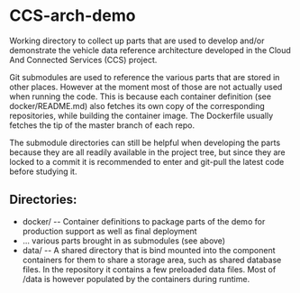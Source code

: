 CCS-arch-demo
=============

Working directory to collect up parts that are used to develop and/or
demonstrate the vehicle data reference architecture developed in the Cloud And
Connected Services (CCS) project.

Git submodules are used to reference the various parts that are
stored in other places.  However at the moment most of those are not 
actually used when running the code. This is because each container definition
(see docker/README.md) also fetches its own copy of the corresponding
repositories, while building the container image.  The Dockerfile usually
fetches the tip of the master branch of each repo.

The submodule directories can still be helpful when developing the parts
because they are all readily available in the project tree, but since they are
locked to a commit it is recommended to enter and git-pull the latest code
before studying it.

Directories:
------------

* docker/ -- Container definitions to package parts of the demo for production support as well as final deployment
* ... various parts brought in as submodules (see above)
* data/  -- A shared directory that is bind mounted into the component containers for them to share a storage area, such as shared database files. In the repository it contains a few preloaded data files.  Most of /data is however populated by the containers during runtime.
